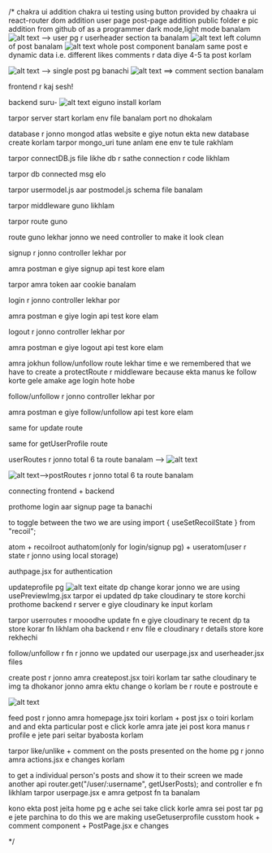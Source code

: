 /*
chakra ui addition
chakra ui testing using button provided by chaakra ui
react-router dom addition
user page post-page addition
public folder e pic addition from github of as a programmer
dark mode,light mode banalam
![alt text](image.png) --> user pg r userheader section ta banalam
![alt text](image-1.png) left column of post banalam
![alt text](image-2.png) whole post component banalam
same post e dynamic data i.e. different likes comments r data diye 4-5 ta post korlam

![alt text](image-3.png) --> single post pg banachi
![alt text](image-4.png) ==> comment section banalam

frontend r kaj sesh!


backend suru-
![alt text](image-5.png) eiguno install korlam

tarpor server start korlam
env file banalam port no dhokalam

database r jonno mongod atlas website e giye notun ekta new database create korlam
tarpor mongo_uri tune anlam ene env te tule rakhlam

tarpor
connectDB.js file likhe db r sathe connection r code likhlam

tarpor db connected msg elo

tarpor usermodel.js aar postmodel.js schema file banalam

tarpor middleware guno likhlam

tarpor route guno

route guno lekhar jonno we need controller to make it look clean

signup r jonno controller lekhar por

amra postman e giye signup api test kore elam

tarpor amra token aar cookie banalam

login r jonno controller lekhar por

amra postman e giye login api test kore elam

logout r jonno controller lekhar por

amra postman e giye logout api test kore elam

amra jokhun follow/unfollow route lekhar time e we remembered that we have to create a protectRoute r middleware because ekta manus ke follow korte gele amake age login hote hobe

follow/unfollow r jonno controller lekhar por

amra postman e giye follow/unfollow api test kore elam

same for update route 

same for getUserProfile route 

userRoutes r jonno total 6 ta route banalam --> ![alt text](image-6.png)


![alt text](image-7.png)-->postRoutes r jonno total 6 ta route banalam




connecting frontend + backend

prothome login aar signup page ta banachi 

to toggle between the two we are using import { useSetRecoilState } from "recoil";


atom + recoilroot
authatom(only for login/signup pg) + useratom(user r state r jonno using local storage)


authpage.jsx for authentication 

updateprofile pg  ![alt text](image-8.png)  eitate dp change korar jonno we are using usePreviewImg.jsx tarpor ei updated dp take cloudinary te store korchi
prothome backend r server e giye cloudinary ke input korlam

tarpor userroutes r mooodhe update fn e giye cloudinary te recent dp ta store korar fn likhlam
oha backend r env file e cloudinary r details store kore rekhechi


follow/unfollow r fn r jonno we updated our userpage.jsx and userheader.jsx files


create post r jonno amra createpost.jsx toiri korlam tar sathe cloudinary te img ta dhokanor jonno amra ektu change o korlam be r route e postroute e 

![alt text](image-9.png)

feed post r jonno amra homepage.jsx toiri korlam + post jsx o toiri korlam
and and ekta particular post e click korle amra jate jei post kora manus r profile e jete pari seitar byabosta korlam


tarpor like/unlike + comment on the posts presented on the home pg r jonno amra 
actions.jsx e changes korlam



to get a individual person's posts and show it to their screen we made another api router.get("/user/:username", getUserPosts); and controller e fn likhlam
tarpor userpage.jsx e amra getpost fn ta banalam


kono ekta post jeita home pg e ache sei take click korle amra sei post tar pg  e jete parchina to do this we are making
useGetuserprofile cusstom hook + comment component + PostPage.jsx e changes 



*/